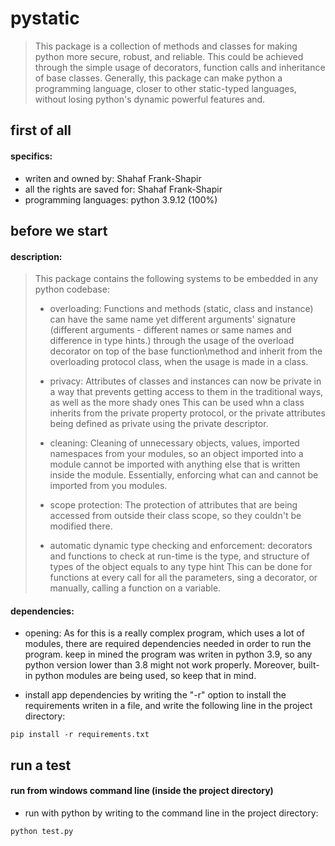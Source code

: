 # pystatic

> This package is a collection of methods and classes for making python more secure, robust, and reliable.
> This could be achieved through the simple usage of decorators, function calls and inheritance of base classes.
> Generally, this package can make python a programming language, closer to other static-typed languages, 
> without losing python's dynamic powerful features and.

first of all
------------

#### specifics:

- writen and owned by: Shahaf Frank-Shapir
- all the rights are saved for: Shahaf Frank-Shapir
- programming languages: python 3.9.12 (100%)

before we start
---------------

#### description:

> This package contains the following systems to be embedded in any python codebase:
> 
> - overloading: Functions and methods (static, class and instance) 
> can have the same name yet different arguments' signature 
> (different arguments - different names or same names and difference 
> in type hints.) through the usage of the overload decorator on top 
> of the base function\method and inherit from the overloading 
> protocol class, when the usage is made in a class.
>
> - privacy: Attributes of classes and instances can now be private 
> in a way that prevents getting access to them in the traditional 
> ways, as well as the more shady ones This can be used whn a class 
> inherits from the private property protocol, or the private attributes 
> being defined as private using the private descriptor.
>
> - cleaning: Cleaning of unnecessary objects, values, imported namespaces 
> from your modules, so an object imported into a module cannot be 
> imported with anything else that is written inside the module. 
> Essentially, enforcing what can and cannot be imported from you modules.
>
> - scope protection: The protection of attributes that are being accessed 
> from outside their class scope, so they couldn't be modified there.
>
> - automatic dynamic type checking and enforcement: decorators 
> and functions to check at run-time is the type, and structure of 
> types of the object equals to any type hint This can be done for 
> functions at every call for all the parameters, sing a decorator, 
> or manually, calling a function on a variable.

#### dependencies:

- opening:
  As for this is a really complex program, which uses a lot of modules, there are required dependencies needed
  in order to run the program. keep in mined the program was writen in python 3.9, so any python version lower
  than 3.8 might not work properly. Moreover, built-in python modules are being used, so keep that in mind.

- install app dependencies by writing the "-r" option to install the requirements
  writen in a file, and write the following line in the project directory:
````
pip install -r requirements.txt
````

run a test
-----------

#### run from windows command line (inside the project directory)
- run with python by writing to the command line in the project directory:
````
python test.py
````